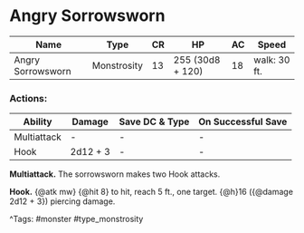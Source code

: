 # Angry Sorrowsworn

| Name | Type | CR | HP | AC | Speed |
|------|------|----|----|----|-------|
| Angry Sorrowsworn | Monstrosity | 13 | 255 (30d8 + 120) | 18 | walk: 30 ft. |

### Actions:

| Ability | Damage | Save DC & Type | On Successful Save |
|---------|--------|----------------|--------------------|
| Multiattack | - | - | - |
| Hook | 2d12 + 3 | - | - |


**Multiattack.** The sorrowsworn makes two Hook attacks.

**Hook.** {@atk mw} {@hit 8} to hit, reach 5 ft., one target. {@h}16 ({@damage 2d12 + 3}) piercing damage.

^Tags: #monster #type_monstrosity